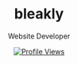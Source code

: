 <h1 align="center">bleakly</h1>
<p align="center">Website Developer</p>

<a href="https://github.com/bleakly">
  <p align="center">
    <img src="https://komarev.com/ghpvc/?username=bleaklyv&color=blue" alt="Profile Views">
  </p>
</a>
